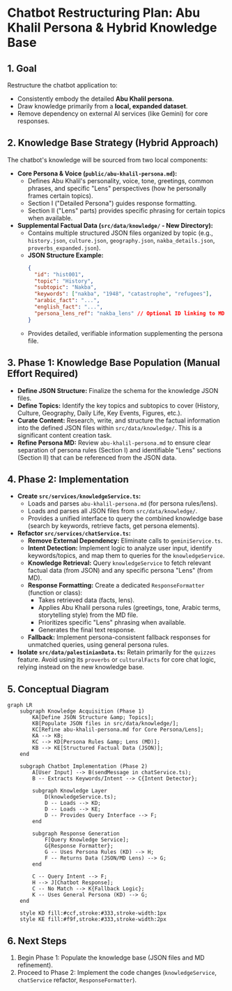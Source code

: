 # Chatbot Restructuring Plan: Abu Khalil Persona &amp; Hybrid Knowledge Base

## 1. Goal

Restructure the chatbot application to:
*   Consistently embody the detailed **Abu Khalil persona**.
*   Draw knowledge primarily from a **local, expanded dataset**.
*   Remove dependency on external AI services (like Gemini) for core responses.

## 2. Knowledge Base Strategy (Hybrid Approach)

The chatbot's knowledge will be sourced from two local components:

*   **Core Persona &amp; Voice (`public/abu-khalil-persona.md`):**
    *   Defines Abu Khalil's personality, voice, tone, greetings, common phrases, and specific "Lens" perspectives (how he personally frames certain topics).
    *   Section I ("Detailed Persona") guides response formatting.
    *   Section II ("Lens" parts) provides specific phrasing for certain topics when available.
*   **Supplemental Factual Data (`src/data/knowledge/` - New Directory):**
    *   Contains multiple structured JSON files organized by topic (e.g., `history.json`, `culture.json`, `geography.json`, `nakba_details.json`, `proverbs_expanded.json`).
    *   **JSON Structure Example:**
        ```json
        {
          "id": "hist001",
          "topic": "History",
          "subtopic": "Nakba",
          "keywords": ["nakba", "1948", "catastrophe", "refugees"],
          "arabic_fact": "...",
          "english_fact": "...",
          "persona_lens_ref": "nakba_lens" // Optional ID linking to MD section
        }
        ```
    *   Provides detailed, verifiable information supplementing the persona file.

## 3. Phase 1: Knowledge Base Population (Manual Effort Required)

*   **Define JSON Structure:** Finalize the schema for the knowledge JSON files.
*   **Define Topics:** Identify the key topics and subtopics to cover (History, Culture, Geography, Daily Life, Key Events, Figures, etc.).
*   **Curate Content:** Research, write, and structure the factual information into the defined JSON files within `src/data/knowledge/`. This is a significant content creation task.
*   **Refine Persona MD:** Review `abu-khalil-persona.md` to ensure clear separation of persona rules (Section I) and identifiable "Lens" sections (Section II) that can be referenced from the JSON data.

## 4. Phase 2: Implementation

*   **Create `src/services/knowledgeService.ts`:**
    *   Loads and parses `abu-khalil-persona.md` (for persona rules/lens).
    *   Loads and parses all JSON files from `src/data/knowledge/`.
    *   Provides a unified interface to query the combined knowledge base (search by keywords, retrieve facts, get persona elements).
*   **Refactor `src/services/chatService.ts`:**
    *   **Remove External Dependency:** Eliminate calls to `geminiService.ts`.
    *   **Intent Detection:** Implement logic to analyze user input, identify keywords/topics, and map them to queries for the `knowledgeService`.
    *   **Knowledge Retrieval:** Query `knowledgeService` to fetch relevant factual data (from JSON) and any specific persona "Lens" (from MD).
    *   **Response Formatting:** Create a dedicated `ResponseFormatter` (function or class):
        *   Takes retrieved data (facts, lens).
        *   Applies Abu Khalil persona rules (greetings, tone, Arabic terms, storytelling style) from the MD file.
        *   Prioritizes specific "Lens" phrasing when available.
        *   Generates the final text response.
    *   **Fallback:** Implement persona-consistent fallback responses for unmatched queries, using general persona rules.
*   **Isolate `src/data/palestinianData.ts`:** Retain primarily for the `quizzes` feature. Avoid using its `proverbs` or `culturalFacts` for core chat logic, relying instead on the new knowledge base.

## 5. Conceptual Diagram

```mermaid
graph LR
    subgraph Knowledge Acquisition (Phase 1)
        KA[Define JSON Structure &amp; Topics];
        KB[Populate JSON files in src/data/knowledge/];
        KC[Refine abu-khalil-persona.md for Core Persona/Lens];
        KA --> KB;
        KC --> KD[Persona Rules &amp; Lens (MD)];
        KB --> KE[Structured Factual Data (JSON)];
    end

    subgraph Chatbot Implementation (Phase 2)
        A[User Input] --> B(sendMessage in chatService.ts);
        B -- Extracts Keywords/Intent --> C{Intent Detector};

        subgraph Knowledge Layer
            D(knowledgeService.ts);
            D -- Loads --> KD;
            D -- Loads --> KE;
            D -- Provides Query Interface --> F;
        end

        subgraph Response Generation
            F[Query Knowledge Service];
            G{Response Formatter};
            G -- Uses Persona Rules (KD) --> H;
            F -- Returns Data (JSON/MD Lens) --> G;
        end

        C -- Query Intent --> F;
        H --> J[Chatbot Response];
        C -- No Match --> K{Fallback Logic};
        K -- Uses General Persona (KD) --> G;
    end

    style KD fill:#ccf,stroke:#333,stroke-width:1px
    style KE fill:#f9f,stroke:#333,stroke-width:2px
```

## 6. Next Steps

1.  Begin Phase 1: Populate the knowledge base (JSON files and MD refinement).
2.  Proceed to Phase 2: Implement the code changes (`knowledgeService`, `chatService` refactor, `ResponseFormatter`).